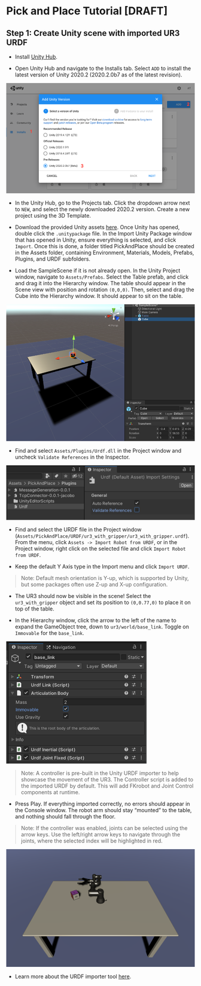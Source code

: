 # Pick and Place Tutorial [DRAFT]

## Step 1: Create Unity scene with imported UR3 URDF
  
- Install [Unity Hub](https://unity3d.com/get-unity/download).
  
- Open Unity Hub and navigate to the Installs tab. Select `ADD` to install the latest version of Unity 2020.2 (2020.2.0b7 as of the latest revision).
   
![](img/1_hub.png) 

- In the Unity Hub, go to the Projects tab. Click the dropdown arrow next to `NEW`, and select the newly downloaded 2020.2 version. Create a new project using the 3D Template.
  
- Download the provided Unity assets [here](https://drive.google.com/file/d/1XVgXX_z_jlbT3s5NeKMbVpBpMrLlT9pY/view?usp=sharing). Once Unity has opened, double click the `.unitypackage` file. In the Import Unity Package window that has opened in Unity, ensure everything is selected, and click `Import`. Once this is done, a folder titled PickAndPlace should be created in the Assets folder, containing Environment, Materials, Models, Prefabs, Plugins, and URDF subfolders.
  
- Load the SampleScene if it is not already open. In the Unity Project window, navigate to `Assets/Prefabs`. Select the Table prefab, and click and drag it into the Hierarchy window. The table should appear in the Scene view with position and rotation `(0,0,0)`. Then, select and drag the Cube into the Hierarchy window. It should appear to sit on the table.

![](img/1_cube.png) 

- Find and select `Assets/Plugins/Urdf.dll` in the Project window and uncheck `Validate References` in the Inspector.
  
![](img/1_dll.png) 

- Find and select the URDF file in the Project window (`Assets/PickAndPlace/URDF/ur3_with_gripper/ur3_with_gripper.urdf`). From the menu, click `Assets -> Import Robot from URDF`, or in the Project window, right click on the selected file and click `Import Robot from URDF`.
  
- Keep the default Y Axis type in the Import menu and click `Import URDF`.
  
> Note: Default mesh orientation is Y-up, which is supported by Unity, but some packages often use Z-up and X-up configuration.

- The UR3 should now be visible in the scene! Select the `ur3_with_gripper` object and set its position to `(0,0.77,0)` to place it on top of the table.
  
- In the Hierarchy window, click the arrow to the left of the name to expand the GameObject tree, down to `ur3/world/base_link`. Toggle on `Immovable` for the `base_link`.

![](img/1_base.png) 

> Note: A controller is pre-built in the Unity URDF importer to help showcase the movement of the UR3. The Controller script is added to the imported URDF by default. This will add FKrobot and Joint Control components at runtime. 

- Press Play. If everything imported correctly, no errors should appear in the Console window. The robot arm should stay “mounted” to the table, and nothing should fall through the floor. 
  
> Note: If the controller was enabled, joints can be selected using the arrow keys. Use the left/right arrow keys to navigate through the joints, where the selected index will be highlighted in red.

![](img/1_end.png) 

- Learn more about the URDF importer tool [here](https://github.com/Unity-Technologies/Robotics-Tutorials/blob/master/urdf_tutorial.md).